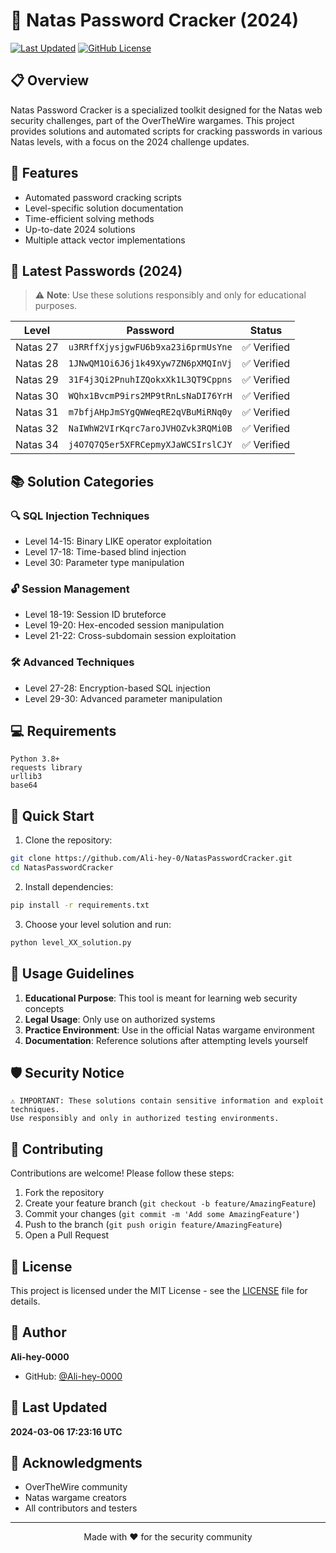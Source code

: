 # 🔐 Natas Password Cracker (2024)

[![Last Updated](https://img.shields.io/badge/Last%20Updated-March%202024-blue)](https://github.com/Ali-hey-0/NatasPasswordCracker)
[![GitHub License](https://img.shields.io/github/license/Ali-hey-0/NatasPasswordCracker)](https://github.com/Ali-hey-0/NatasPasswordCracker/blob/main/LICENSE)

## 📋 Overview

Natas Password Cracker is a specialized toolkit designed for the Natas web security challenges, part of the OverTheWire wargames. This project provides solutions and automated scripts for cracking passwords in various Natas levels, with a focus on the 2024 challenge updates.

## 🎯 Features

- Automated password cracking scripts
- Level-specific solution documentation
- Time-efficient solving methods
- Up-to-date 2024 solutions
- Multiple attack vector implementations

## 🔑 Latest Passwords (2024)

> ⚠️ **Note**: Use these solutions responsibly and only for educational purposes.

| Level | Password | Status |
|-------|----------|---------|
| Natas 27 | `u3RRffXjysjgwFU6b9xa23i6prmUsYne` | ✅ Verified |
| Natas 28 | `1JNwQM1Oi6J6j1k49Xyw7ZN6pXMQInVj` | ✅ Verified |
| Natas 29 | `31F4j3Qi2PnuhIZQokxXk1L3QT9Cppns` | ✅ Verified |
| Natas 30 | `WQhx1BvcmP9irs2MP9tRnLsNaDI76YrH` | ✅ Verified |
| Natas 31 | `m7bfjAHpJmSYgQWWeqRE2qVBuMiRNq0y` | ✅ Verified |
| Natas 32 | `NaIWhW2VIrKqrc7aroJVHOZvk3RQMi0B` | ✅ Verified |
| Natas 34 | `j4O7Q7Q5er5XFRCepmyXJaWCSIrslCJY` | ✅ Verified |

## 📚 Solution Categories

### 🔍 SQL Injection Techniques
- Level 14-15: Binary LIKE operator exploitation
- Level 17-18: Time-based blind injection
- Level 30: Parameter type manipulation

### 🔓 Session Management
- Level 18-19: Session ID bruteforce
- Level 19-20: Hex-encoded session manipulation
- Level 21-22: Cross-subdomain session exploitation

### 🛠️ Advanced Techniques
- Level 27-28: Encryption-based SQL injection
- Level 29-30: Advanced parameter manipulation

## 💻 Requirements

```text
Python 3.8+
requests library
urllib3
base64
```

## 🚀 Quick Start

1. Clone the repository:
```bash
git clone https://github.com/Ali-hey-0/NatasPasswordCracker.git
cd NatasPasswordCracker
```

2. Install dependencies:
```bash
pip install -r requirements.txt
```

3. Choose your level solution and run:
```bash
python level_XX_solution.py
```

## 🔰 Usage Guidelines

1. **Educational Purpose**: This tool is meant for learning web security concepts
2. **Legal Usage**: Only use on authorized systems
3. **Practice Environment**: Use in the official Natas wargame environment
4. **Documentation**: Reference solutions after attempting levels yourself

## 🛡️ Security Notice

```text
⚠️ IMPORTANT: These solutions contain sensitive information and exploit techniques.
Use responsibly and only in authorized testing environments.
```

## 🤝 Contributing

Contributions are welcome! Please follow these steps:

1. Fork the repository
2. Create your feature branch (`git checkout -b feature/AmazingFeature`)
3. Commit your changes (`git commit -m 'Add some AmazingFeature'`)
4. Push to the branch (`git push origin feature/AmazingFeature`)
5. Open a Pull Request

## 📜 License

This project is licensed under the MIT License - see the [LICENSE](LICENSE) file for details.

## 👤 Author

**Ali-hey-0000**
- GitHub: [@Ali-hey-0000](https://github.com/Ali-hey-0000)

## 📅 Last Updated

**2024-03-06 17:23:16 UTC**

## 🙏 Acknowledgments

- OverTheWire community
- Natas wargame creators
- All contributors and testers

---

<p align="center">Made with ❤️ for the security community</p>
